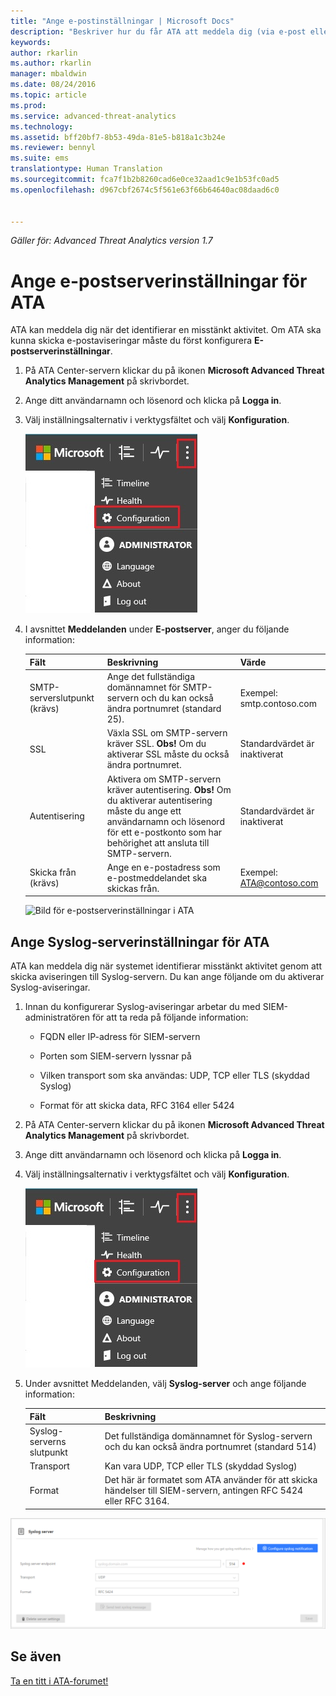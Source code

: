 ```yaml
---
title: "Ange e-postinställningar | Microsoft Docs"
description: "Beskriver hur du får ATA att meddela dig (via e-post eller vidarebefordran av ATA-händelser) när det upptäcker misstänkta aktiviteter"
keywords: 
author: rkarlin
ms.author: rkarlin
manager: mbaldwin
ms.date: 08/24/2016
ms.topic: article
ms.prod: 
ms.service: advanced-threat-analytics
ms.technology: 
ms.assetid: bff20bf7-8b53-49da-81e5-b818a1c3b24e
ms.reviewer: bennyl
ms.suite: ems
translationtype: Human Translation
ms.sourcegitcommit: fca7f1b2b8260cad6e0ce32aad1c9e1b53fc0ad5
ms.openlocfilehash: d967cbf2674c5f561e63f66b64640ac08daad6c0


---
```


*Gäller för: Advanced Threat Analytics version 1.7*



# <a name="provide-ata-with-up-your-email-server-settings"></a>Ange e-postserverinställningar för ATA
ATA kan meddela dig när det identifierar en misstänkt aktivitet. Om ATA ska kunna skicka e-postaviseringar måste du först konfigurera **E-postserverinställningar**.

1.  På ATA Center-servern klickar du på ikonen **Microsoft Advanced Threat Analytics Management** på skrivbordet.

2.  Ange ditt användarnamn och lösenord och klicka på **Logga in**.

3.  Välj inställningsalternativ i verktygsfältet och välj **Konfiguration**.

    ![Ikon för ATA-konfigurationsinställningar](media/ATA-config-icon.JPG)

4.  I avsnittet **Meddelanden** under **E-postserver**, anger du följande information:

    |Fält|Beskrivning|Värde|
    |---------|---------------|---------|
    |SMTP-serverslutpunkt (krävs)|Ange det fullständiga domännamnet för SMTP-servern och du kan också ändra portnumret (standard 25).|Exempel:<br />smtp.contoso.com|
    |SSL|Växla SSL om SMTP-servern kräver SSL. **Obs!** Om du aktiverar SSL måste du också ändra portnumret.|Standardvärdet är inaktiverat|
    |Autentisering|Aktivera om SMTP-servern kräver autentisering. **Obs!** Om du aktiverar autentisering måste du ange ett användarnamn och lösenord för ett e-postkonto som har behörighet att ansluta till SMTP-servern.|Standardvärdet är inaktiverat|
    |Skicka från (krävs)|Ange en e-postadress som e-postmeddelandet ska skickas från.|Exempel:<br />ATA@contoso.com|
    ![Bild för e-postserverinställningar i ATA](media/ATA-email-server-1.7.png)

## <a name="provide-ata-with-your-syslog-server-settings"></a>Ange Syslog-serverinställningar för ATA
ATA kan meddela dig när systemet identifierar misstänkt aktivitet genom att skicka aviseringen till Syslog-servern. Du kan ange följande om du aktiverar Syslog-aviseringar.

1.  Innan du konfigurerar Syslog-aviseringar arbetar du med SIEM-administratören för att ta reda på följande information:

    -   FQDN eller IP-adress för SIEM-servern

    -   Porten som SIEM-servern lyssnar på

    -   Vilken transport som ska användas: UDP, TCP eller TLS (skyddad Syslog)

    -   Format för att skicka data, RFC 3164 eller 5424

2.  På ATA Center-servern klickar du på ikonen **Microsoft Advanced Threat Analytics Management** på skrivbordet.

3.  Ange ditt användarnamn och lösenord och klicka på **Logga in**.

4.  Välj inställningsalternativ i verktygsfältet och välj **Konfiguration**.

    ![Ikon för ATA-konfigurationsinställningar](media/ATA-config-icon.JPG)

5.  Under avsnittet Meddelanden, välj **Syslog-server** och ange följande information:

    |Fält|Beskrivning|
    |---------|---------------|
    |Syslog-serverns slutpunkt|Det fullständiga domännamnet för Syslog-servern och du kan också ändra portnumret (standard 514)|
    |Transport|Kan vara UDP, TCP eller TLS (skyddad Syslog)|
    |Format|Det här är formatet som ATA använder för att skicka händelser till SIEM-servern, antingen RFC 5424 eller RFC 3164.|

 ![Avbildning av ATA Syslog-serverinställningar](media/ata-syslog-server-settings-1.7.png)



## <a name="see-also"></a>Se även
[Ta en titt i ATA-forumet!](https://social.technet.microsoft.com/Forums/security/home?forum=mata)



<!--HONumber=Nov16_HO3-->


